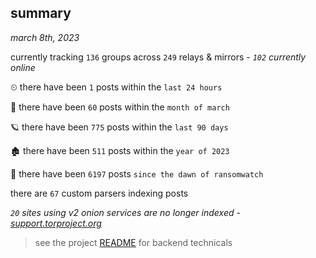 
## summary
_march 8th, 2023_

currently tracking `136` groups across `249` relays & mirrors - _`102` currently online_

⏲ there have been `1` posts within the `last 24 hours`

🦈 there have been `60` posts within the `month of march`

🪐 there have been `775` posts within the `last 90 days`

🏚 there have been `511` posts within the `year of 2023`

🦕 there have been `6197` posts `since the dawn of ransomwatch`

there are `67` custom parsers indexing posts

_`20` sites using v2 onion services are no longer indexed - [support.torproject.org](https://support.torproject.org/onionservices/v2-deprecation/)_

> see the project [README](https://github.com/joshhighet/ransomwatch#ransomwatch--) for backend technicals
